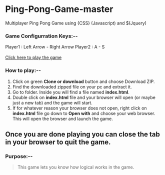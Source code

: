 # Ping-Pong-Game-master

Multiplayer Ping Pong Game using <HTML> {CSS} (Javascript) and $(Jquery)

### Game Configurration Keys:--

Player1 : Left Arrow - Right Arrow
Player2 : A - S
<br><br>
<a href='[https://my-ping-pong-game.web.app/]'>Click here to play the game</a>

### How to play:--

1. Click on green **Clone or download** button and choose Download ZIP.
2. Find the downloaded zipped file on your pc and extract it.
3. Go to folder. Inside you will find a file named **index.html**.
4. Double click on **index.html** file and your browser will open (or maybe just a new tab) and the game will start.
5. If for whatever reason your browser does not open, right click on **index.html** file go down to **Open with**
   and choose your web browser. This will open the browser and launch the game.

Once you are done playing you can close the tab in your browser to quit the game.
---------------

### Purpose:--

> This game lets you know how logical works in the game.

 ### <!-- Thank You --> ###
